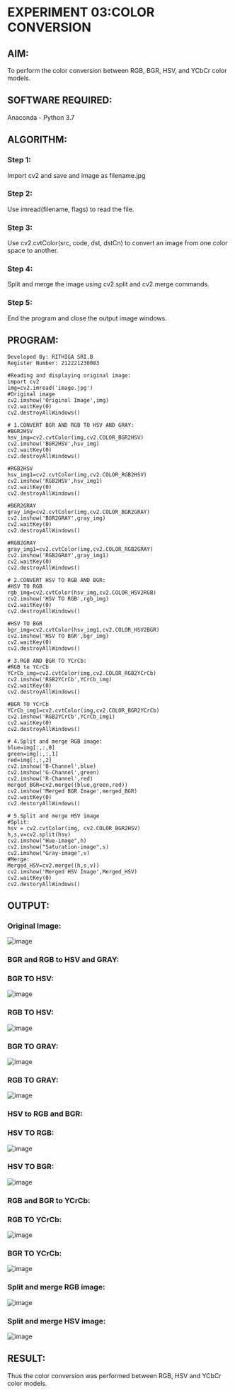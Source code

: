 # EXPERIMENT 03:COLOR CONVERSION
## AIM:
To perform the color conversion between RGB, BGR, HSV, and YCbCr color models.
## SOFTWARE REQUIRED:
Anaconda - Python 3.7
## ALGORITHM:
### Step 1:
Import cv2 and save and image as filename.jpg
### Step 2:
Use imread(filename, flags) to read the file.
### Step 3:
Use cv2.cvtColor(src, code, dst, dstCn) to convert an image from one color space to another.
### Step 4:
Split and merge the image using cv2.split and cv2.merge commands.
### Step 5:
End the program and close the output image windows.

## PROGRAM:
```
Developed By: RITHIGA SRI.B
Register Number: 212221230083
```

```
#Reading and displaying original image:
import cv2
img=cv2.imread('image.jpg')
#Original image
cv2.imshow('Original Image',img)
cv2.waitKey(0)
cv2.destroyAllWindows()
```

```
# 1.CONVERT BGR AND RGB TO HSV AND GRAY:
#BGR2HSV
hsv_img=cv2.cvtColor(img,cv2.COLOR_BGR2HSV)
cv2.imshow('BGR2HSV',hsv_img)
cv2.waitKey(0)
cv2.destroyAllWindows()

#RGB2HSV
hsv_img1=cv2.cvtColor(img,cv2.COLOR_RGB2HSV)
cv2.imshow('RGB2HSV',hsv_img1)
cv2.waitKey(0)
cv2.destroyAllWindows()

#BGR2GRAY
gray_img=cv2.cvtColor(img,cv2.COLOR_BGR2GRAY)
cv2.imshow('BGR2GRAY',gray_img)
cv2.waitKey(0)
cv2.destroyAllWindows()

#RGB2GRAY
gray_img1=cv2.cvtColor(img,cv2.COLOR_RGB2GRAY)
cv2.imshow('RGB2GRAY',gray_img1)
cv2.waitKey(0)
cv2.destroyAllWindows()
```

```
# 2.CONVERT HSV TO RGB AND BGR:
#HSV TO RGB
rgb_img=cv2.cvtColor(hsv_img,cv2.COLOR_HSV2RGB)
cv2.imshow('HSV TO RGB',rgb_img)
cv2.waitKey(0)
cv2.destroyAllWindows()

#HSV TO BGR
bgr_img=cv2.cvtColor(hsv_img1,cv2.COLOR_HSV2BGR)
cv2.imshow('HSV TO BGR',bgr_img)
cv2.waitKey(0)
cv2.destroyAllWindows()

```

```
# 3.RGB AND BGR TO YCrCb:
#RGB to YCrCb
YCrCb_img=cv2.cvtColor(img,cv2.COLOR_RGB2YCrCb)
cv2.imshow('RGB2YCrCb',YCrCb_img)
cv2.waitKey(0)
cv2.destroyAllWindows()

#BGR TO YCrCb
YCrCb_img1=cv2.cvtColor(img,cv2.COLOR_BGR2YCrCb)
cv2.imshow('RGB2YCrCb',YCrCb_img1)
cv2.waitKey(0)
cv2.destroyAllWindows()
```

```
# 4.Split and merge RGB image:
blue=img[:,:,0]
green=img[:,:,1]
red=img[:,:,2]
cv2.imshow('B-Channel',blue)
cv2.imshow('G-Channel',green)
cv2.imshow('R-Channel',red)
merged_BGR=cv2.merge((blue,green,red))
cv2.imshow('Merged BGR Image',merged_BGR)
cv2.waitKey(0)
cv2.destoryAllWindows()
```

```
# 5.Split and merge HSV image
#Split:
hsv = cv2.cvtColor(img, cv2.COLOR_BGR2HSV)
h,s,v=cv2.split(hsv)
cv2.imshow("Hue-image",h)
cv2.imshow("Saturation-image",s)
cv2.imshow("Gray-image",v)
#Merge:
Merged_HSV=cv2.merge((h,s,v))
cv2.imshow('Merged HSV Image',Merged_HSV)
cv2.waitKey(0)
cv2.destoryAllWindows()
```

## OUTPUT:
### Original Image:  
![image](https://user-images.githubusercontent.com/93427256/227719238-b257a4b7-07b6-41e8-91d1-4e8939f5fa20.png)

### BGR and RGB to HSV and GRAY:  
### BGR TO HSV:    
![image](https://user-images.githubusercontent.com/93427256/227719418-7bdc6bf4-fea1-49ab-83f6-141416533241.png)
### RGB TO HSV:      
![image](https://user-images.githubusercontent.com/93427256/227719471-f9b37290-073c-4eb1-9986-33fefff9ee82.png)
### BGR TO GRAY:      
![image](https://user-images.githubusercontent.com/93427256/227719513-5f3548e8-3d3c-4936-81c3-8282dda62523.png)
### RGB TO GRAY:    
![image](https://user-images.githubusercontent.com/93427256/227719540-cba11cc5-207b-490c-bc2c-7eef77b145e0.png)

### HSV to RGB and BGR:  
### HSV TO RGB:    
![image](https://user-images.githubusercontent.com/93427256/227719792-0fe84cd9-3ddf-4035-846f-019e96bd41c4.png)
### HSV TO BGR:    
![image](https://user-images.githubusercontent.com/93427256/227719932-7087cb5e-640c-4022-b9fa-ec78e1f32ca3.png)

### RGB and BGR to YCrCb:  
### RGB TO YCrCb:    
![image](https://user-images.githubusercontent.com/93427256/227720265-320e2eca-a60c-461e-a5f6-a993bc63cce9.png)
### BGR TO YCrCb:    
![image](https://user-images.githubusercontent.com/93427256/227720290-f197dcee-6f5b-4226-8105-fdd258d1fc73.png)

### Split and merge RGB image:    
![image](https://user-images.githubusercontent.com/93427256/227720501-1ddd662a-e945-4816-94b2-c81a870c90d4.png)

### Split and merge HSV image:    
![image](https://user-images.githubusercontent.com/93427256/227720782-d8aa233a-091e-4e3b-afe9-2ad7d8be9816.png)


## RESULT:
Thus the color conversion was performed between RGB, HSV and YCbCr color models.
